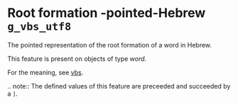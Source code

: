 # Root formation -pointed-Hebrew `g_vbs_utf8`


The pointed representation of the root formation of a word in Hebrew.

This feature is present on objects of type *word*.

For the meaning, see [vbs](vbs).

.. note::
    The defined values of this feature are preceeded and succeeded by a `]`.



